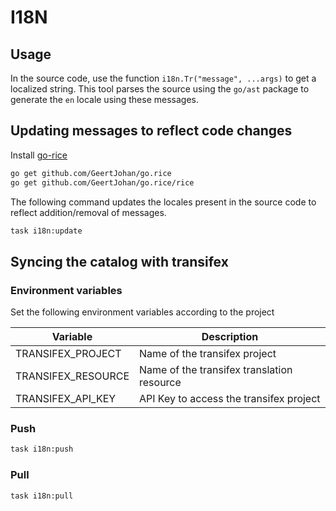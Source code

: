 # I18N

## Usage

In the source code, use the function `i18n.Tr("message", ...args)` to get a localized string. This tool parses the source using the `go/ast` package to generate the `en` locale using these messages.

## Updating messages to reflect code changes

Install [go-rice](https://github.com/GeertJohan/go.rice)

```sh
go get github.com/GeertJohan/go.rice
go get github.com/GeertJohan/go.rice/rice
```

The following command updates the locales present in the source code to reflect addition/removal of messages.

```sh
task i18n:update
```

## Syncing the catalog with transifex

### Environment variables

Set the following environment variables according to the project

|Variable|Description|
|--------|-----------|
|TRANSIFEX_PROJECT|Name of the transifex project|
|TRANSIFEX_RESOURCE|Name of the transifex translation resource|
|TRANSIFEX_API_KEY|API Key to access the transifex project|

### Push

```sh
task i18n:push
```

### Pull

```sh
task i18n:pull
```
